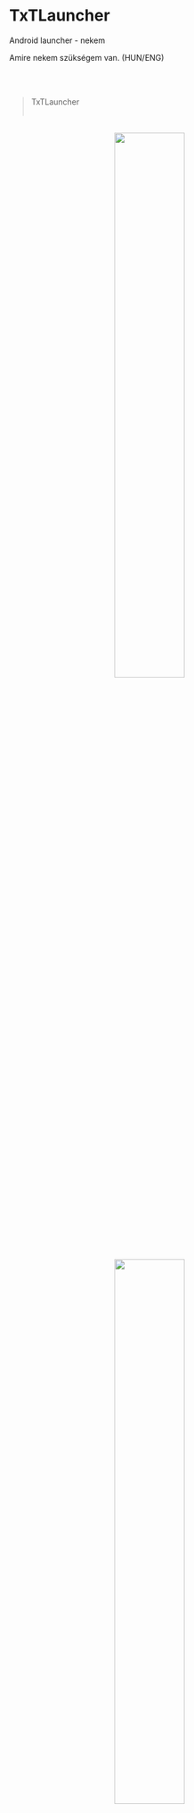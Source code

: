 # TxTLauncher
Android launcher - nekem

Amire nekem szükségem van.
(HUN/ENG)

<br /><br />
>TxTLauncher
<br /><br />

<p align=center>
  <kbd><br /><img width=50% src="./img/screen-hu-1.png"><br /><br /></kbd>
  <br /><br />
  <kbd><br /><img width=50% src="./img/screen-hu-2.png"><br /><br /></kbd>
  <br /><br />
</p>

<br /><br />
>TxTLauncher-alt
<br /><br />

<p align=center>
  <kbd><br /><img width=50% src="./img/screen-alt-hu-1.png"><br /><br /></kbd>
  <br /><br />
  <kbd><br /><img width=50% src="./img/screen-alt-hu-2.png"><br /><br /></kbd>
  <br /><br />
</p>


<br /><br />
>TxTLauncher
<br /><br />

<p align=center>
  <kbd><img src="./img/screen1.png"></kbd>
  <br /><br />
  <kbd><img src="./img/screen2.png"></kbd>
  <br /><br />
  <kbd><img src="./img/screen3.png"></kbd>
  <br /><br />
  <kbd><img src="./img/screen4.png"></kbd>
  <br /><br />
</p>

